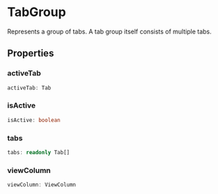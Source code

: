 # TabGroup

Represents a group of tabs. A tab group itself consists of multiple tabs.

## Properties

### activeTab

```typescript
activeTab: Tab
```

### isActive

```typescript
isActive: boolean
```

### tabs

```typescript
tabs: readonly Tab[]
```

### viewColumn

```typescript
viewColumn: ViewColumn
```

